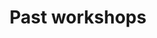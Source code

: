 ---
title: Past workshops
layout: workshops
data_source: https://feeds.carpentries.org/all_workshops.json
---